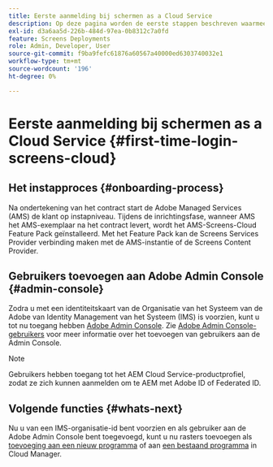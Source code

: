 ```yaml
---
title: Eerste aanmelding bij schermen as a Cloud Service
description: Op deze pagina worden de eerste stappen beschreven waarmee u aan de slag gaat met as a Cloud Service schermen.
exl-id: d3a6aa5d-226b-484d-97ea-0b8312c7a0fd
feature: Screens Deployments
role: Admin, Developer, User
source-git-commit: f9ba9fefc61876a60567a40000ed6303740032e1
workflow-type: tm+mt
source-wordcount: '196'
ht-degree: 0%

---
```


# Eerste aanmelding bij schermen as a Cloud Service {#first-time-login-screens-cloud}


## Het instapproces {#onboarding-process}

Na ondertekening van het contract start de Adobe Managed Services (AMS) de klant op instapniveau. Tijdens de inrichtingsfase, wanneer AMS het AMS-exemplaar na het contract levert, wordt het AMS-Screens-Cloud Feature Pack geïnstalleerd. Met het Feature Pack kan de Screens Services Provider verbinding maken met de AMS-instantie of de Screens Content Provider.

## Gebruikers toevoegen aan Adobe Admin Console {#admin-console}

Zodra u met een identiteitskaart van de Organisatie van het Systeem van de Adobe van Identity Management van het Systeem (IMS) is voorzien, kunt u tot nu toegang hebben [Adobe Admin Console](https://adminconsole.adobe.com/). Zie [Adobe Admin Console-gebruikers](https://helpx.adobe.com/enterprise/admin-guide.html/enterprise/using/users.ug.html) voor meer informatie over het toevoegen van gebruikers aan de Admin Console.

>[!NOTE]
>Gebruikers hebben toegang tot het AEM Cloud Service-productprofiel, zodat ze zich kunnen aanmelden om te AEM met Adobe ID of Federated ID.

## Volgende functies {#whats-next}

Nu u van een IMS-organisatie-id bent voorzien en als gebruiker aan de Adobe Admin Console bent toegevoegd, kunt u nu rasters toevoegen als [toevoeging aan een nieuw programma](/help/screens-cloud/onboarding-screens-cloud/add-on-new-program-screens-cloud.md) of aan [een bestaand programma](/help/screens-cloud/onboarding-screens-cloud/add-on-existing-program-screens-cloud.md) in Cloud Manager.
